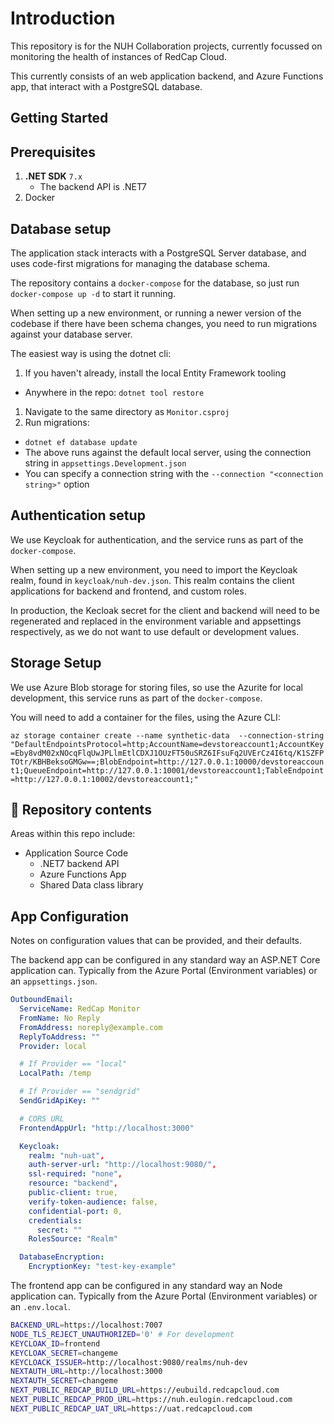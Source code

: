 # Introduction

This repository is for the NUH Collaboration projects, currently focussed on monitoring the health of instances of RedCap Cloud.

This currently consists of an web application backend, and Azure Functions app, that interact with a PostgreSQL database.

## Getting Started

## Prerequisites

1. **.NET SDK** `7.x`
   - The backend API is .NET7
1. Docker

## Database setup

The application stack interacts with a PostgreSQL Server database, and uses code-first migrations for managing the database schema.

The repository contains a `docker-compose` for the database, so just run `docker-compose up -d` to start it running.

When setting up a new environment, or running a newer version of the codebase if there have been schema changes, you need to run migrations against your database server.

The easiest way is using the dotnet cli:

1. If you haven't already, install the local Entity Framework tooling

- Anywhere in the repo: `dotnet tool restore`

1. Navigate to the same directory as `Monitor.csproj`
1. Run migrations:

- `dotnet ef database update`
- The above runs against the default local server, using the connection string in `appsettings.Development.json`
- You can specify a connection string with the `--connection "<connection string>"` option

## Authentication setup

We use Keycloak for authentication, and the service runs as part of the `docker-compose`.

When setting up a new environment, you need to import the Keycloak realm, found in `keycloak/nuh-dev.json`. This realm contains the client applications for backend and frontend, and custom roles.

In production, the Kecloak secret for the client and backend will need to be regenerated and replaced in the environment variable and appsettings respectively, as we do not want to use default or development values.

## Storage Setup

We use Azure Blob storage for storing files, so use the Azurite for local development, this service runs as part of the `docker-compose`.

You will need to add a container for the files, using the Azure CLI:

`az storage container create --name synthetic-data  --connection-string "DefaultEndpointsProtocol=http;AccountName=devstoreaccount1;AccountKey=Eby8vdM02xNOcqFlqUwJPLlmEtlCDXJ1OUzFT50uSRZ6IFsuFq2UVErCz4I6tq/K1SZFPTOtr/KBHBeksoGMGw==;BlobEndpoint=http://127.0.0.1:10000/devstoreaccount1;QueueEndpoint=http://127.0.0.1:10001/devstoreaccount1;TableEndpoint=http://127.0.0.1:10002/devstoreaccount1;"`

## 📁 Repository contents

Areas within this repo include:

- Application Source Code
  - .NET7 backend API
  - Azure Functions App
  - Shared Data class library

## App Configuration

Notes on configuration values that can be provided, and their defaults.

The backend app can be configured in any standard way an ASP.NET Core application can. Typically from the Azure Portal (Environment variables) or an `appsettings.json`.

```yaml
OutboundEmail:
  ServiceName: RedCap Monitor
  FromName: No Reply
  FromAddress: noreply@example.com
  ReplyToAddress: ""
  Provider: local

  # If Provider == "local"
  LocalPath: /temp

  # If Provider == "sendgrid"
  SendGridApiKey: ""

  # CORS URL
  FrontendAppUrl: "http://localhost:3000"

  Keycloak:
    realm: "nuh-uat",
    auth-server-url: "http://localhost:9080/",
    ssl-required: "none",
    resource: "backend",
    public-client: true,
    verify-token-audience: false,
    confidential-port: 0,
    credentials:
      secret: ""
    RolesSource: "Realm"

  DatabaseEncryption:
    EncryptionKey: "test-key-example"
```

The frontend app can be configured in any standard way an Node application can. Typically from the Azure Portal (Environment variables) or an `.env.local`.

```bash
BACKEND_URL=https://localhost:7007
NODE_TLS_REJECT_UNAUTHORIZED='0' # For development
KEYCLOAK_ID=frontend
KEYCLOAK_SECRET=changeme
KEYCLOACK_ISSUER=http://localhost:9080/realms/nuh-dev
NEXTAUTH_URL=http://localhost:3000
NEXTAUTH_SECRET=changeme
NEXT_PUBLIC_REDCAP_BUILD_URL=https://eubuild.redcapcloud.com
NEXT_PUBLIC_REDCAP_PROD_URL=https://nuh.eulogin.redcapcloud.com
NEXT_PUBLIC_REDCAP_UAT_URL=https://uat.redcapcloud.com
```
